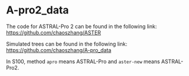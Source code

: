 # A-pro2_data

The code for ASTRAL-Pro 2 can be found in the following link: https://github.com/chaoszhang/ASTER

Simulated trees can be found in the following link: https://github.com/chaoszhang/A-pro_data

In S100, method `apro` means ASTRAL-Pro and `aster-new` means ASTRAL-Pro2.
